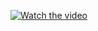 


[![Watch the video](https://img.youtube.com/vi/zKjxl6hJRC4/hqdefault.jpg)](https://youtu.be/zKjxl6hJRC4?si=FvfQS5KwyVR1BV5-)
